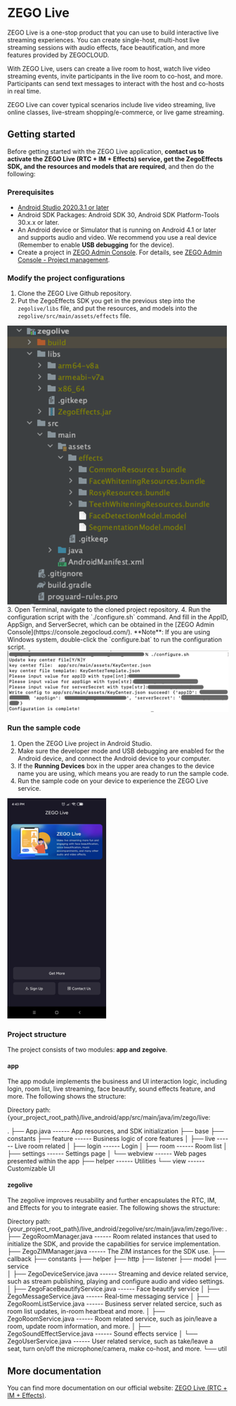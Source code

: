 # ZEGO Live

ZEGO Live is a one-stop product that you can use to build interactive live streaming experiences. You can create single-host, multi-host live streaming sessions with audio effects, face beautification, and more features provided by ZEGOCLOUD.

With ZEGO Live, users can create a live room to host, watch live video streaming events, invite participants in the live room to co-host, and more. Participants can send text messages to interact with the host and co-hosts in real time.

ZEGO Live can cover typical scenarios include live video streaming, live online classes, live-stream shopping/e-commerce, or live game streaming.

## Getting started 

Before getting started with the ZEGO Live application, **contact us to activate the ZEGO Live (RTC + IM + Effects) service, get the ZegoEffects SDK, and the resources and models that are required**, and then do the following:

### Prerequisites

* [Android Studio 2020.3.1 or later](https://developer.android.com/studio)
* Android SDK Packages: Android SDK 30, Android SDK Platform-Tools 30.x.x or later.
* An Android device or Simulator that is running on Android 4.1 or later and supports audio and video. We recommend you use a real device (Remember to enable **USB debugging** for the device).
* Create a project in [ZEGO Admin Console](https://console.zegocloud.com/). For details, see [ZEGO Admin Console - Project management](https://docs.zegocloud.com/article/1271).



### Modify the project configurations

1. Clone the ZEGO Live Github repository.
2. Put the ZegoEffects SDK you get in the previous step into the `zegolive/libs` file, and put the resources, and models into the `zegolive/src/main/assets/effects` file.  
<img width="500px" src="images/effect_files.png"/>
3. Open Terminal, navigate to the cloned project repository.
4. Run the configuration script with the `./configure.sh` command. And fill in the AppID, AppSign, and ServerSecret, which can be obtained in the [ZEGO Admin Console](https://console.zegocloud.com/).  
**Note**: If you are using Windows system, double-click the `configure.bat` to run the configuration script.   
<img width="700px" src="images/configure_android.png"/>

### Run the sample code

1. Open the ZEGO Live project in Android Studio.
2. Make sure the developer mode and USB debugging are enabled for the Android device, and connect the Android device to your computer.
3. If the **Running Devices** box in the upper area changes to the device name you are using, which means you are ready to run the sample code.  
4. Run the sample code on your device to experience the ZEGO Live service.  
<img height="500px" src="images/app_android.jpg"/>

### Project structure
The project consists of two modules: **app and zegoive**.

#### app
The app module implements the business and UI interaction logic, including login, room list, live streaming, face beautify, sound effects feature, and more. The following shows the structure:

Directory path: 
{your_project_root_path}/live_android/app/src/main/java/im/zego/live:

.
├── App.java                ------ App resources, and SDK initialization
├── base
├── constants
├── feature                ------ Business logic of core features 
│ ├── live                ------ Live room related
│ ├── login                ------ Login 
│ ├── room                ------ Room list
│ ├── settings                ------ Settings page
│ └── webview                ------ Web pages presented within the app
├── helper                ------ Utilities
└── view                ------ Customizable UI

#### zegolive
The zegolive improves reusability and further encapsulates the RTC, IM, and Effects for you to integrate easier. The following shows the structure:

Directory path: 
{your_project_root_path}/live_android/zegolive/src/main/java/im/zego/live:
.
├── ZegoRoomManager.java                ------ Room related instances that used to initialize the SDK, and provide the capabilities for service implementation.
├── ZegoZIMManager.java                ------ The ZIM instances for the SDK use.
├── callback
├── constants
├── helper
├── http
├── listener
├── model
├── service             
│ ├── ZegoDeviceService.java                ------ Streaming and device related service, such as stream publishing, playing and configure audio and video settings. 
│ ├── ZegoFaceBeautifyService.java                ------ Face beautify service
│ ├── ZegoMessageService.java                ------ Real-time messaging service
│ ├── ZegoRoomListService.java                ------ Business server related sercice, such as room list updates, in-room heartbeat and more.
│ ├── ZegoRoomService.java                ------ Room related service, such as join/leave a room, update room information, and more.
│ ├── ZegoSoundEffectService.java                ------  Sound effects service
│ └── ZegoUserService.java                ------ User related service, such as take/leave a seat, turn on/off the microphone/camera, make co-host, and more.
└── util

## More documentation
You can find more documentation on our official website: [ZEGO Live (RTC + IM + Effects)](https://docs.zegocloud.com/article/13812).